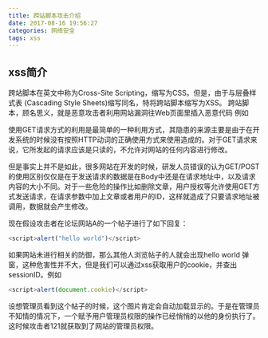 ```yaml
---
title: 跨站脚本攻击介绍
date: 2017-08-16 19:56:27
categories: 网络安全
tags: xss
---
```


## xss简介
跨站脚本在英文中称为Cross-Site Scripting，缩写为CSS。但是，由于与层叠样式表 (Cascading Style Sheets)缩写同名，特将跨站脚本缩写为XSS。
跨站脚本，顾名思义，就是恶意攻击者利用网站漏洞往Web页面里插入恶意代码 例如

使用GET请求方式的利用是最简单的一种利用方式，其隐患的来源主要是由于在开发系统的时候没有按照HTTP动词的正确使用方式来使用造成的。对于GET请求来说，它所发起的请求应该是只读的，不允许对网站的任何内容进行修改。

但是事实上并不是如此，很多网站在开发的时候，研发人员错误的认为GET/POST的使用区别仅仅是在于发送请求的数据是在Body中还是在请求地址中，以及请求内容的大小不同。对于一些危险的操作比如删除文章，用户授权等允许使用GET方式发送请求，在请求参数中加上文章或者用户的ID，这样就造成了只要请求地址被调用，数据就会产生修改。

现在假设攻击者在论坛网站A的一个帖子进行了如下回复：
```js
<script>alert("hello world")</script>
```
如果网站未进行相关的防御，那么其他人浏览帖子的人就会出现hello world 弹窗，这种危害性并不大，但是我们可以通过xss获取用户的cookie，并查出sessionID。例如
```js
<script>alert(document.cookie)</script>
```
设想管理员看到这个帖子的时候，这个图片肯定会自动加载显示的。于是在管理员不知情的情况下，一个赋予用户管理员权限的操作已经悄悄的以他的身份执行了。这时候攻击者121就获取到了网站的管理员权限。